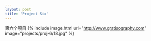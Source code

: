 ```yaml
---
layout: post
title: 'Project Six'
---
```


第六个项目
{% include image.html url="http://www.gratisography.com" image="projects/proj-6/18.jpg" %}